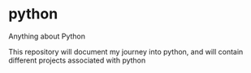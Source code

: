 # python
Anything about Python

This repository will document my journey into python, and will contain different projects associated with python
